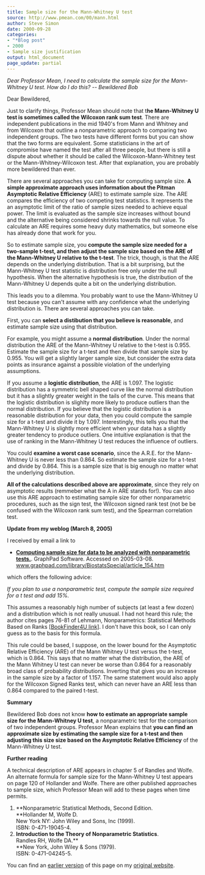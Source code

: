 ```yaml
---
title: Sample size for the Mann-Whitney U test
source: http://www.pmean.com/00/mann.html
author: Steve Simon
date: 2000-09-28
categories:
- "*Blog post"
- 2000
- Sample size justification
output: html_document
page_update: partial
---
```

*Dear Professor Mean, I need to calculate the sample size for the
Mann-Whitney U test. How do I do this? -- Bewildered Bob*

Dear Bewildered,

Just to clarify things, Professor Mean should note that t**he
Mann-Whitney U test is sometimes called the Wilcoxon rank sum test**.
There are independent publications in the mid 1940's from Mann and
Whitney and from Wilcoxon that outline a nonparametric approach to
comparing two independent groups. The two tests have different forms but
you can show that the two forms are equivalent. Some statisticians in
the art of compromise have named the test after all three people, but
there is still a dispute about whether it should be called the
Wilcoxon-Mann-Whitney test or the Mann-Whitney-Wilcoxon test. After that
explanation, you are probably more bewildered than ever.

There are several approaches you can take for computing sample size. **A
simple approximate approach uses information about the Pitman Asymptotic
Relative Efficiency** (ARE) to estimate sample size. The ARE compares
the efficiency of two competing test statistics. It represents the an
asymptotic limit of the ratio of sample sizes needed to achieve equal
power. The limit is evaluated as the sample size increases without bound
and the alternative being considered shrinks towards the null value. To
calculate an ARE requires some heavy duty mathematics, but someone else
has already done that work for you.

So to estimate sample size, you **compute the sample size needed for a
two-sample t-test, and then adjust the sample size based on the ARE of
the Mann-Whitney U relative to the t-test**. The trick, though, is that
the ARE depends on the underlying distribution. That is a bit
surprising, but the Mann-Whitney U test statistic is distribution free
only under the null hypothesis. When the alternative hypothesis is true,
the distribution of the Mann-Whitney U depends quite a bit on the
underlying distribution.

This leads you to a dilemma. You probably want to use the Mann-Whitney U
test because you can't assume with any confidence what the underlying
distribution is. There are several approaches you can take.

First, you can **select a distibution that you believe is reasonable**,
and estimate sample size using that distribution.

For example, you might assume a **normal distribution**. Under the
normal distribution the ARE of the Mann-Whitney U relative to the t-test
is 0.955. Estimate the sample size for a t-test and then divide that
sample size by 0.955. You will get a slightly larger sample size, but
consider the extra data points as insurance against a possible violation
of the underlying assumptions.

If you assume a **logistic distribution**, the ARE is 1.097. The
logistic distribution has a symmetric bell shaped curve like the normal
distribution but it has a slightly greater weight in the tails of the
curve. This means that the logistic distribution is slighlty more likely
to produce outliers than the normal distribution. If you believe that
the logistic distribution is a reasonable distribution for your data,
then you could compute the sample size for a t-test and divide it by
1.097. Interestingly, this tells you that the Mann-Whitney U is slightly
more efficient when your data has a slightly greater tendency to produce
outliers. One intuitive explanation is that the use of ranking in the
Mann-Whitney U test reduces the influence of outliers.

You could **examine a worst case scenario**, since the A.R.E. for the
Mann-Whitney U is never less than 0.864. So estimate the sample size for
a t-test and divide by 0.864. This is a sample size that is big enough
no matter what the underlying distribution.

**All of the calculations described above are approximate**, since they
rely on asymptotic results (remmeber what the A in ARE stands for!). You
can also use this ARE approach to estimating sample size for other
nonparametric procedures, such as the sign test, the Wilcoxon signed
rank test (not be be confused with the Wilcoxon rank sum test), and the
Spearman correlation test.

**Update from my weblog (March 8, 2005)**

I received by email a link to

-   **[Computing sample size for data to be analyzed with nonparametric
    tests.](http://www.graphpad.com/library/BiostatsSpecial/article_154.htm%20)**.
    GraphPad Software. Accessed on 2005-03-08.
    www.graphpad.com/library/BiostatsSpecial/article_154.htm

which offers the following advice:

*If you plan to use a nonparametric test, compute the sample size
required for a t test and add 15%.*

This assumes a reasonably high number of subjects (at least a few dozen)
and a distribution which is not really unusual. I had not heard this
rule; the author cites pages 76-81 of Lehmann, Nonparametrics:
Statistical Methods Based on Ranks [[BookFinder4U
link]](http://www.bookfinder4u.com/detail/013997735X.html). I don't
have this book, so I can only guess as to the basis for this formula.

This rule could be based, I suppose, on the lower bound for the
Asymptotic Relative Efficiency (ARE) of the Mann Whitney U test versus
the t-test, which is 0.864. This says that no matter what the
distribution, the ARE of the Mann Whitney U test can never be worse than
0.864 for a reasonably broad class of probability distributions.
Inverting that gives you an increase in the sample size by a factor of
1.157. The same statement would also apply for the Wilcoxon Signed Ranks
test, which can never have an ARE less than 0.864 compared to the paired
t-test.

**Summary**

Bewildered Bob does not know **how to estimate an appropriate sample
size for the Mann-Whitney U test**, a nonparametric test for the
comparison of two independent groups. Professor Mean explains that **you
can find an approximate size by estimating the sample size for a t-test
and then adjusting this size size based on the Asymptotic Relative
Efficiency** of the Mann-Whitney U test.

**Further reading**

A technical description of ARE appears in chapter 5 of Randles and
Wolfe. An alternate formula for sample size for the Mann-Whitney U test
appears on page 120 of Hollander and Wolfe. There are other published
approaches to sample size, which Professor Mean will add to these pages
when time permits.

1.  **Nonparametric Statistical Methods, Second Edition.\
    **Hollander M, Wolfe D.\
    New York NY: John Wiley and Sons, Inc (1999).\
    ISBN: 0-471-19045-4.
2.  **Introduction to the Theory of Nonparametric Statistics**.\
    Randles RH, Wolfe DA.**\
    **New York, John Wiley & Sons (1979).\
    ISBN: 0-471-04245-5.

You can find an [earlier version][sim1] of this page on my [original website][sim2].

[sim1]: http://www.pmean.com/00/mann.html
[sim2]: http://www.pmean.com/original_site.html
